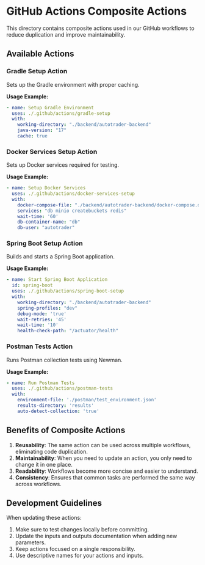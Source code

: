 # GitHub Actions Composite Actions

This directory contains composite actions used in our GitHub workflows to reduce duplication and improve maintainability.

## Available Actions

### Gradle Setup Action

Sets up the Gradle environment with proper caching.

**Usage Example:**
```yaml
- name: Setup Gradle Environment
  uses: ./.github/actions/gradle-setup
  with:
    working-directory: "./backend/autotrader-backend"
    java-version: "17"
    cache: true
```

### Docker Services Setup Action

Sets up Docker services required for testing.

**Usage Example:**
```yaml
- name: Setup Docker Services
  uses: ./.github/actions/docker-services-setup
  with:
    docker-compose-file: "./backend/autotrader-backend/docker-compose.dev.yml"
    services: "db minio createbuckets redis"
    wait-time: '60'
    db-container-name: "db"
    db-user: "autotrader"
```

### Spring Boot Setup Action

Builds and starts a Spring Boot application.

**Usage Example:**
```yaml
- name: Start Spring Boot Application
  id: spring-boot
  uses: ./.github/actions/spring-boot-setup
  with:
    working-directory: "./backend/autotrader-backend"
    spring-profiles: "dev"
    debug-mode: 'true'
    wait-retries: '45'
    wait-time: '10'
    health-check-path: "/actuator/health"
```

### Postman Tests Action

Runs Postman collection tests using Newman.

**Usage Example:**
```yaml
- name: Run Postman Tests
  uses: ./.github/actions/postman-tests
  with:
    environment-file: './postman/test_environment.json'
    results-directory: 'results'
    auto-detect-collection: 'true'
```

## Benefits of Composite Actions

1. **Reusability**: The same action can be used across multiple workflows, eliminating code duplication.
2. **Maintainability**: When you need to update an action, you only need to change it in one place.
3. **Readability**: Workflows become more concise and easier to understand.
4. **Consistency**: Ensures that common tasks are performed the same way across workflows.

## Development Guidelines

When updating these actions:

1. Make sure to test changes locally before committing.
2. Update the inputs and outputs documentation when adding new parameters.
3. Keep actions focused on a single responsibility.
4. Use descriptive names for your actions and inputs.
